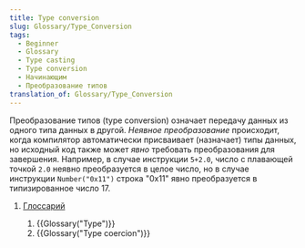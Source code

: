 ```yaml
---
title: Type conversion
slug: Glossary/Type_Conversion
tags:
  - Beginner
  - Glossary
  - Type casting
  - Type conversion
  - Начинающим
  - Преобразование типов
translation_of: Glossary/Type_Conversion
---
```


Преобразование типов (type conversion) означает передачу данных из одного типа данных в другой. _Неявное преобразование_ происходит, когда компилятор автоматически присваивает (назначает) типы данных, но исходный код также может _явно_ требовать преобразования для завершения. Например, в случае инструкции `5+2.0`, число с плавающей точкой `2.0` неявно преобразуется в целое число, но в случае инструкции `Number("0x11")` строка "0x11" явно преобразуется в типизированное число 17.

1. [Глоссарий](/ru/docs/Glossary)

   1. {{Glossary("Type")}}
   2. {{Glossary("Type coercion")}}
